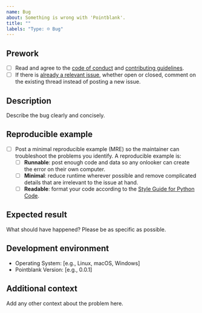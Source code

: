 ```yaml
---
name: Bug
about: Something is wrong with 'Pointblank'.
title: ""
labels: "Type: ☹︎ Bug"
---
```


## Prework

- [ ] Read and agree to the [code of conduct](https://www.contributor-covenant.org/version/2/1/code_of_conduct/) and [contributing guidelines](https://github.com/posit-dev/pointblank/blob/main/.github/CONTRIBUTING.md).
- [ ] If there is [already a relevant issue](https://github.com/posit-dev/pointblank/issues), whether open or closed, comment on the existing thread instead of posting a new issue.

## Description

Describe the bug clearly and concisely.

## Reproducible example

- [ ] Post a minimal reproducible example (MRE) so the maintainer can troubleshoot the problems you identify. A reproducible example is:
  - [ ] **Runnable**: post enough code and data so any onlooker can create the error on their own computer.
  - [ ] **Minimal**: reduce runtime wherever possible and remove complicated details that are irrelevant to the issue at hand.
  - [ ] **Readable**: format your code according to the [Style Guide for Python Code](https://peps.python.org/pep-0008/).

## Expected result

What should have happened? Please be as specific as possible.

## Development environment

- Operating System: [e.g., Linux, macOS, Windows]
- Pointblank Version: [e.g., 0.0.1]

## Additional context

Add any other context about the problem here.
